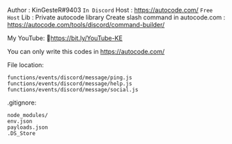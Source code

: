  Author : KinGesteR#9403 `In Discord`
 Host : https://autocode.com/ `Free Host`
 Lib : Private autocode library
 Create slash command in autocode.com : https://autocode.com/tools/discord/command-builder/


  My YouTube:
🔹https://bit.ly/YouTube-KE
 

You can only write this codes in https://autocode.com/

File location:
```
functions/events/discord/message/ping.js
functions/events/discord/message/help.js
functions/events/discord/message/social.js
```
.gitignore:
```
node_modules/
env.json
payloads.json
.DS_Store
```
